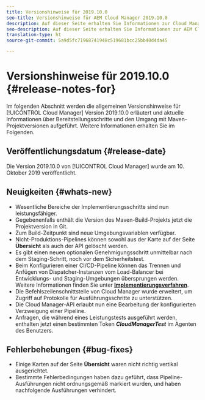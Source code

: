 ```yaml
---
title: Versionshinweise für 2019.10.0
seo-title: Versionshinweise für AEM Cloud Manager 2019.10.0
description: Auf dieser Seite erhalten Sie Informationen zur Cloud Manager-Version 2019.10.0.
seo-description: Auf dieser Seite erhalten Sie Informationen zur AEM Cloud Manager-Version 2019.10.0.
translation-type: ht
source-git-commit: 5a9d5fc71968741948c519681bcc25bb40d4da45

---
```


# Versionshinweise für 2019.10.0 {#release-notes-for}

Im folgenden Abschnitt werden die allgemeinen Versionshinweise für [!UICONTROL Cloud Manager] Version 2019.10.0 erläutert und aktuelle Informationen über Bereitstellungsschritte und den Umgang mit Maven-Projektversionen aufgeführt.
Weitere Informationen erhalten Sie im Folgenden.

## Veröffentlichungsdatum {#release-date}

Die Version 2019.10.0 von [!UICONTROL Cloud Manager] wurde am 10. Oktober 2019 veröffentlicht.

## Neuigkeiten {#whats-new}

* Wesentliche Bereiche der Implementierungsschritte sind nun leistungsfähiger.
* Gegebenenfalls enthält die Version des Maven-Build-Projekts jetzt die Projektversion in Git.
* Zum Build-Zeitpunkt sind neue Umgebungsvariablen verfügbar.
* Nicht-Produktions-Pipelines können sowohl aus der Karte auf der Seite **Übersicht** als auch der API gelöscht werden.
* Es gibt einen neuen optionalen Genehmigungsschritt unmittelbar nach dem Staging-Schritt, noch vor dem Sicherheitstest.
* Beim Konfigurieren einer CI/CD-Pipeline können das Trennen und Anfügen von Dispatcher-Instanzen vom Load-Balancer bei Entwicklungs- und Staging-Umgebungen übersprungen werden.
Weitere Informationen finden Sie unter **[Implementierungsverfahren](deploying-code.md#deployment-process)**.
* Die Befehlszeilenschnittstelle von Cloud Manager wurde erweitert, um Zugriff auf Protokolle für Ausführungsschritte zu unterstützen.
* Die Cloud Manager-API erlaubt nun eine Bearbeitung der konfigurierten Verzweigung einer Pipeline.
* Anfragen, die während eines Leistungstests ausgeführt werden, enthalten jetzt einen bestimmten Token ***CloudManagerTest*** im Agenten des Benutzers.

## Fehlerbehebungen {#bug-fixes}

* Einige Karten auf der Seite **Übersicht** waren nicht richtig vertikal ausgerichtet.
* Bestimmte Fehlerbedingungen haben dazu geführt, dass Pipeline-Ausführungen nicht ordnungsgemäß markiert wurden, und haben nachfolgende Ausführungen verhindert.
